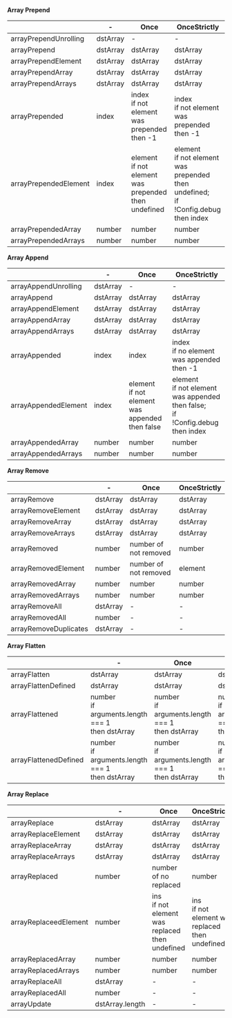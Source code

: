 **Array Prepend**

|                            | -                   | Once                | OnceStrictly               |
|----------------------------|---------------------|---------------------|----------------------------|
| arrayPrependUnrolling      | dstArray            | -                   | -                          |
| arrayPrepend               | dstArray            | dstArray            | dstArray                   |
| arrayPrependElement        | dstArray            | dstArray            | dstArray                   |
| arrayPrependArray          | dstArray            | dstArray            | dstArray                   |
| arrayPrependArrays         | dstArray            | dstArray            | dstArray                   |
| arrayPrepended             | index               | index <br> if not element was prepended <br> then -1 | index <br> if not element was prepended <br> then -1 |
| arrayPrependedElement      | index               | element <br> if not element was prepended <br> then undefined | element <br> if not element was prepended <br> then undefined; <br> if !Config.debug <br> then index |
| arrayPrependedArray        | number              | number              | number                     |
| arrayPrependedArrays       | number              | number              | number                     |


**Array Append**

|                           | -                   | Once                | OnceStrictly               |
|---------------------------|---------------------|---------------------|----------------------------|
| arrayAppendUnrolling      | dstArray            | -                   | -                          |
| arrayAppend               | dstArray            | dstArray            | dstArray                   |
| arrayAppendElement        | dstArray            | dstArray            | dstArray                   |
| arrayAppendArray          | dstArray            | dstArray            | dstArray                   |
| arrayAppendArrays         | dstArray            | dstArray            | dstArray                   |
| arrayAppended             | index               | index               | index <br> if no element was appended <br> then -1 |
| arrayAppendedElement      | index               | element <br> if not element was appended <br> then false | element <br> if not element was appended <br> then false; <br> if !Config.debug <br> then index |
| arrayAppendedArray        | number              | number              | number                     |
| arrayAppendedArrays       | number              | number              | number                     |


**Array Remove**

|                           | -                   | Once                | OnceStrictly               |
|---------------------------|---------------------|---------------------|----------------------------|
| arrayRemove               | dstArray            | dstArray            | dstArray                   |
| arrayRemoveElement        | dstArray            | dstArray            | dstArray                   |
| arrayRemoveArray          | dstArray            | dstArray            | dstArray                   |
| arrayRemoveArrays         | dstArray            | dstArray            | dstArray                   |
| arrayRemoved              | number              | number of not removed | number                   |
| arrayRemovedElement       | number              | number of not removed | element                  |
| arrayRemovedArray         | number              | number              | number                     |
| arrayRemovedArrays        | number              | number              | number                     |
| arrayRemoveAll            | dstArray            | -                   | -                          |
| arrayRemovedAll           | number              | -                   | -                          |
| arrayRemoveDuplicates     | dstArray            | -                   | -                          |


**Array Flatten**

|                           | -                   | Once                | OnceStrictly               |
|---------------------------|---------------------|---------------------|----------------------------|
| arrayFlatten              | dstArray            | dstArray            | dstArray                   |
| arrayFlattenDefined       | dstArray            | dstArray            | dstArray                   |
| arrayFlattened            | number <br> if arguments.length === 1 <br> then dstArray | number <br> if arguments.length === 1 <br> then dstArray | number <br> if arguments.length === 1 <br> then dstArray |
| arrayFlattenedDefined     | number <br> if arguments.length === 1 <br> then dstArray | number <br> if arguments.length === 1 <br> then dstArray | number <br> if arguments.length === 1 <br> then dstArray |


**Array Replace**

|                           | -                   | Once                | OnceStrictly               |
|---------------------------|---------------------|---------------------|----------------------------|
| arrayReplace              | dstArray            | dstArray            | dstArray                   |
| arrayReplaceElement       | dstArray            | dstArray            | dstArray                   |
| arrayReplaceArray         | dstArray            | dstArray            | dstArray                   |
| arrayReplaceArrays        | dstArray            | dstArray            | dstArray                   |
| arrayReplaced             | number              | number of no replaced | number                     |
| arrayReplaceedElement     | number              | ins <br> if not element was replaced <br> then undefined | ins <br> if not element was replaced <br> then undefined |
| arrayReplacedArray        | number              | number              | number                     |
| arrayReplacedArrays       | number              | number              | number                     |
| arrayReplaceAll           | dstArray            | -                   | -                          |
| arrayReplacedAll          | number              | -                   | -                          |
| arrayUpdate               | dstArray.length     | -                   | -                          |
